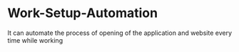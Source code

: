 # Work-Setup-Automation
It can automate the process of opening of the application and website every time while working 
